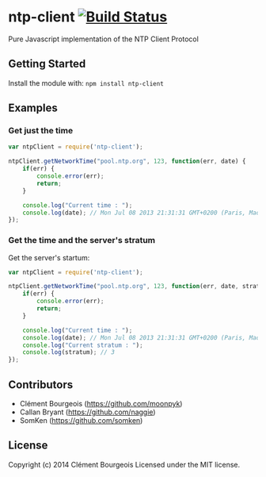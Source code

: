 # ntp-client [![Build Status](https://secure.travis-ci.org/moonpyk/node-ntp-client.png?branch=master)](http://travis-ci.org/moonpyk/node-ntp-client)

Pure Javascript implementation of the NTP Client Protocol

## Getting Started
Install the module with: `npm install ntp-client`

## Examples
### Get just the time
```javascript
var ntpClient = require('ntp-client');

ntpClient.getNetworkTime("pool.ntp.org", 123, function(err, date) {
    if(err) {
        console.error(err);
        return;
    }

    console.log("Current time : ");
    console.log(date); // Mon Jul 08 2013 21:31:31 GMT+0200 (Paris, Madrid (heure d’été))
});
```

### Get the time and the server's stratum
Get the server's startum:
```javascript
var ntpClient = require('ntp-client');

ntpClient.getNetworkTime("pool.ntp.org", 123, function(err, date, stratum) {
    if(err) {
        console.error(err);
        return;
    }

    console.log("Current time : ");
    console.log(date); // Mon Jul 08 2013 21:31:31 GMT+0200 (Paris, Madrid (heure d’été))
    console.log("Current stratum : "); 
    console.log(stratum); // 3
});
```

## Contributors
 * Clément Bourgeois (https://github.com/moonpyk)
 * Callan Bryant (https://github.com/naggie)
 * SomKen (https://github.com/somken)

## License
Copyright (c) 2014 Clément Bourgeois
Licensed under the MIT license.

